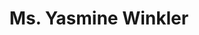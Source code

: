 ---
layout: layouts/profile.liquid
title: Ms. Yasmine Winkler
id: ms_yasmine_winkler
prefix: Ms.
first: Yasmine
middle: 
last: Winkler
suffix: 
currentTitle: Former CEO UHC Community and State Midwest Region Independent Director
currentOrg: GEHA American Telemedicine Association ALPFA The Chicago Network Redesign Health
bio: Select Accomplishments&#58;<br /><br />Deep Payor Experience&#58; An experienced health payor leader with an extensive network and 35 years of knowledge and expertise encompassing Organizational Change Management, Strategy Development, Payor and Provider Reimbursement, Government Contracting<br /><br />P&amp;L Management and Domestic Markets&#58; Former CEO of UnitedHealthcare’s largest Community &amp; State region, with over $12 billion in revenues. Responsible for managing the P&amp;L, growing the Medicaid business through two successful greenfield RFPs, growing the SNP business in alignment with our MA division and winning multiple geographic and product expansion opportunities as well as multiple re-procurements in existing markets.<br /><br />New Product Development&#58; Implemented the UnitedHealth Group Innovation Forum to identify and anticipate future trends in an evolving marketplace, develop an internal culture of innovation, and establish dedicated funding for new products, tools and programs. Adopted Human Centered Design principles to design offerings. Established NPS metrics to incorporate consumer satisfaction at the front end of development efforts.<br /><br />Innovation&#58; Launched and led UnitedHealthcare’s Consumer Office, the Innovation Center of Excellence and the enterprise-wide Innovation Council.<br /><br />Digital Marketing&#58; Launched multiple products and digital tools to maintain competitiveness in the marketplace and improve consumer engagement including the first member app, Health4Me. Led and launched myConnections, a social determinants initiative, to address factors impacting such areas as housing, workforce training, and transportation.<br /><br />Strategic and Operational Planning&#58; Directed multiple change management initiatives culminating in process improvement and organizational change, utilizing LEAN and Six Sigma principles.<br /><br />Organizational Development and Cultural Reshaping&#58; Established the first Diversity and Inclusion focus with two major objectives&#58; cultivating a more diverse workforce and developing relationships with small minority and women owned businesses.<br /><br />Diversity and Inclusion&#58; Led the development of the D&amp;I strategy for UHC’s Medicaid division. Established a charter with KPIs to enable a solid foundational program upon which to build a progressive multi-faceted approach to D&amp;I.<br /><br />Employment History&#58;<br />UnitedHealthcare, 2009 – 2019 (retired)<br />CEO, Central Region, Community &amp; State, 2015 – 2019<br />Chief Marketing, Product and Innovation Officer, Employer &amp; Individual, 2009 – 2015<br />BlueCross BlueShield IL/TX/NM/OK (HCSC), 1996 – 2009<br />SVP, Product Development, 2004 – 2009<br />Executive Director, Health Care Management, 1996 – 2004<br />UnitedHealthcare of Illinois (acquired Chicago HMO), 1983 – 1996 <br />VP, Medicare and Medicaid, 1993 – 1996<br />Director, Marketing Planning and Development, 1992 – 1993<br />Assistant Director, Marketing and Product Development, 1990 – 1992 <br />Sales Manager, 1987 – 1990<br />Group Coordinator Supervisor/Group Coordinator, Member Services, 1983 – 1987<br /><br />Education&#58;<br />M.S., Health Care Delivery Science, Dartmouth College, Tuck School of Business and Geisel School of Medicine<br />B.A., Environmental Studies and English, Northeastern Illinois University<br /><br />Professional and Community Involvement&#58;<br />Hubbard Street Dance Company, Director, 2019 – Present<br />The Chicago Network, Director, 2019 - Present, 	<br />The Alumni Society, Advisory Board, Member, 2016 – 2022<br />The World Innovation Network/KIN, member, 2005 - present<br />Awards&#58;<br />The 50 Most Powerful Latinas in Corporate America, 2017 - 2022Named as one of the Top 100 Most Influential Latinas, Latino Leader’s Magazine, 2020<br />Notable Women in Healthcare in Chicago, Crains Chicago Business, June 2018<br />Top 10 Líderes, Yasmine Winkler&#58; The Evolutionary, Hispanic Executive, 2016
linkedin: https://www.linkedin.com/in/yasmine-winkler-b8907911?lipi=urn%3Ali%3Apage%3Ad_flagship3_profile_view_base_contact_details%3Bp1Jz%2BZmITJy%2F6CfWBQRR9A%3D%3D
tiktok: 
twitter: 
aboutme: 
insta: 
orgURL: 
snapchat: 
personalURL: 
smallHeadshotURL: assets/images/headshots/Winkler%20pic%204_converted_scaled.avif
originalHeadshotURL: assets/images/headshots/Winkler%20pic%204_converted_scaled.avif
tags-experience: 
 - B2B
 - B2C
 - Business Development
 - DEI
 - Digital
 - Digital Transformation
 - Marketing
 - P&L&#58; $1B+
 - Public Companies
 - B2B
 - B2C
 - Business Development
 - DEI
 - Digital
 - Digital Transformation
 - Marketing
 - P&L&#58; $1B+
 - Public Companies
tags-current-industries: 
 - Associations
 - Insurance Carriers and Related Activities
tags-current-position: 
tags-past-industries: 
 - Insurance Carriers and Related Activities
tags-past-position: 
 - CDO / Chief Diversity Officer
 - CEO / Chief Executive Officer
 - CIO / Chief Innovation Officer
tags-current-board-service: 
    - Nonprofit
tags-past-board-service: 
    - Nonprofit
    - Private Equity
boards-current-corporate-private: 
boards-current-corporate-public: 
boards-current-nonprofit: 
 - GEHA, Independent Director
 - ALPFA, Independent Director
 - American Telemedicine Association, Independent Director
 - Hubbard St Dance Co, Independent Director
boards-current-privateequity: 
boards-current-spac: 
boards-current-vc: 
boards-past-corporate-private: 
boards-past-corporate-public: 
boards-past-nonprofit: 
 - PDMA, Independent Director
boards-past-privateequity: 
 - OBHG, Independent Director
boards-past-spac: 
boards-past-vc: 
---